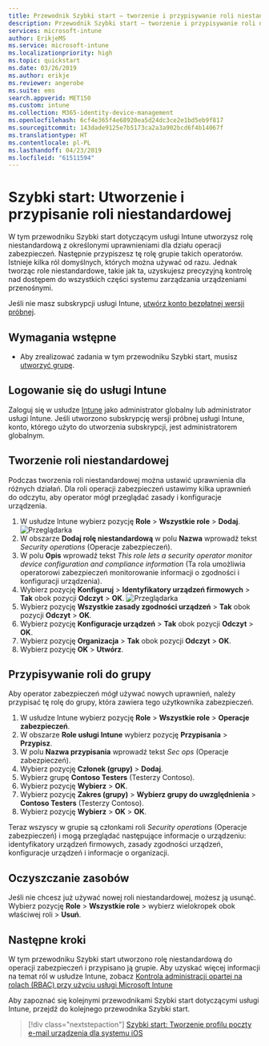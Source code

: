 ```yaml
---
title: Przewodnik Szybki start — tworzenie i przypisywanie roli niestandardowej w usłudze Intune
description: Przewodnik Szybki start — tworzenie i przypisywanie roli niestandardowej w usłudze Intune dla menedżera urządzeń zdalnych.
services: microsoft-intune
author: ErikjeMS
ms.service: microsoft-intune
ms.localizationpriority: high
ms.topic: quickstart
ms.date: 03/26/2019
ms.author: erikje
ms.reviewer: angerobe
ms.suite: ems
search.appverid: MET150
ms.custom: intune
ms.collection: M365-identity-device-management
ms.openlocfilehash: 6cf4e365f4e68920ea5d24dc3ce2e1bd5eb9f817
ms.sourcegitcommit: 143dade9125e7b5173ca2a3a902bcd6f4b14067f
ms.translationtype: HT
ms.contentlocale: pl-PL
ms.lasthandoff: 04/23/2019
ms.locfileid: "61511594"
---
```

# <a name="quickstart-create-and-assign-a-custom-role"></a>Szybki start: Utworzenie i przypisanie roli niestandardowej

W tym przewodniku Szybki start dotyczącym usługi Intune utworzysz rolę niestandardową z określonymi uprawnieniami dla działu operacji zabezpieczeń. Następnie przypiszesz tę rolę grupie takich operatorów. Istnieje kilka ról domyślnych, których można używać od razu. Jednak tworząc role niestandardowe, takie jak ta, uzyskujesz precyzyjną kontrolę nad dostępem do wszystkich części systemu zarządzania urządzeniami przenośnymi.

Jeśli nie masz subskrypcji usługi Intune, [utwórz konto bezpłatnej wersji próbnej](free-trial-sign-up.md).

## <a name="prerequisites"></a>Wymagania wstępne

- Aby zrealizować zadania w tym przewodniku Szybki start, musisz [utworzyć grupę](quickstart-create-group.md).

## <a name="sign-in-to-intune"></a>Logowanie się do usługi Intune

Zaloguj się w usłudze [Intune](https://aka.ms/intuneportal) jako administrator globalny lub administrator usługi Intune. Jeśli utworzono subskrypcję wersji próbnej usługi Intune, konto, którego użyto do utworzenia subskrypcji, jest administratorem globalnym.

## <a name="create-a-custom-role"></a>Tworzenie roli niestandardowej

Podczas tworzenia roli niestandardowej można ustawić uprawnienia dla różnych działań. Dla roli operacji zabezpieczeń ustawimy kilka uprawnień do odczytu, aby operator mógł przeglądać zasady i konfiguracje urządzenia.

1. W usłudze Intune wybierz pozycję **Role** > **Wszystkie role** > **Dodaj**.
![Przeglądarka](media/quickstart-create-custom-role/add-custom-role.png)
2. W obszarze **Dodaj rolę niestandardową** w polu **Nazwa** wprowadź tekst *Security operations* (Operacje zabezpieczeń).
3. W polu **Opis** wprowadź tekst *This role lets a security operator monitor device configuration and compliance information* (Ta rola umożliwia operatorowi zabezpieczeń monitorowanie informacji o zgodności i konfiguracji urządzenia).
4. Wybierz pozycję **Konfiguruj** > **Identyfikatory urządzeń firmowych** > **Tak** obok pozycji **Odczyt** > **OK**.
![Przeglądarka](media/quickstart-create-custom-role/corp-device-id-read.png)
5. Wybierz pozycję **Wszystkie zasady zgodności urządzeń** > **Tak** obok pozycji **Odczyt** > **OK**.
6. Wybierz pozycję **Konfiguracje urządzeń** > **Tak** obok pozycji **Odczyt** > **OK**.
7. Wybierz pozycję **Organizacja** > **Tak** obok pozycji **Odczyt** > **OK**.
8. Wybierz pozycję **OK** > **Utwórz**.

## <a name="assign-the-role-to-a-group"></a>Przypisywanie roli do grupy

Aby operator zabezpieczeń mógł używać nowych uprawnień, należy przypisać tę rolę do grupy, która zawiera tego użytkownika zabezpieczeń.

1. W usłudze Intune wybierz pozycję **Role** > **Wszystkie role** > **Operacje zabezpieczeń**.
2. W obszarze **Role usługi Intune** wybierz pozycję **Przypisania** > **Przypisz**.
3. W polu **Nazwa przypisania** wprowadź tekst *Sec ops* (Operacje zabezpieczeń).
4. Wybierz pozycję **Członek (grupy)** > **Dodaj**.
5. Wybierz grupę **Contoso Testers** (Testerzy Contoso).
6. Wybierz pozycję **Wybierz** > **OK**.
7. Wybierz pozycję **Zakres (grupy)** > **Wybierz grupy do uwzględnienia** > **Contoso Testers** (Testerzy Contoso).
8. Wybierz pozycję **Wybierz** > **OK** > **OK**.

Teraz wszyscy w grupie są członkami roli *Security operations* (Operacje zabezpieczeń) i mogą przeglądać następujące informacje o urządzeniu: identyfikatory urządzeń firmowych, zasady zgodności urządzeń, konfiguracje urządzeń i informacje o organizacji.

## <a name="clean-up-resources"></a>Oczyszczanie zasobów

Jeśli nie chcesz już używać nowej roli niestandardowej, możesz ją usunąć. Wybierz pozycję **Role** > **Wszystkie role** > wybierz wielokropek obok właściwej roli > **Usuń**.

## <a name="next-steps"></a>Następne kroki

W tym przewodniku Szybki start utworzono rolę niestandardową do operacji zabezpieczeń i przypisano ją grupie. Aby uzyskać więcej informacji na temat ról w usłudze Intune, zobacz [Kontrola administracji opartej na rolach (RBAC) przy użyciu usługi Microsoft Intune](role-based-access-control.md)

Aby zapoznać się kolejnymi przewodnikami Szybki start dotyczącymi usługi Intune, przejdź do kolejnego przewodnika Szybki start.

> [!div class="nextstepaction"]
> [Szybki start: Tworzenie profilu poczty e-mail urządzenia dla systemu iOS](quickstart-email-profile.md)
